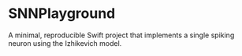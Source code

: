 #  SNNPlayground
A minimal, reproducible Swift project that implements a single spiking neuron using the Izhikevich model.
